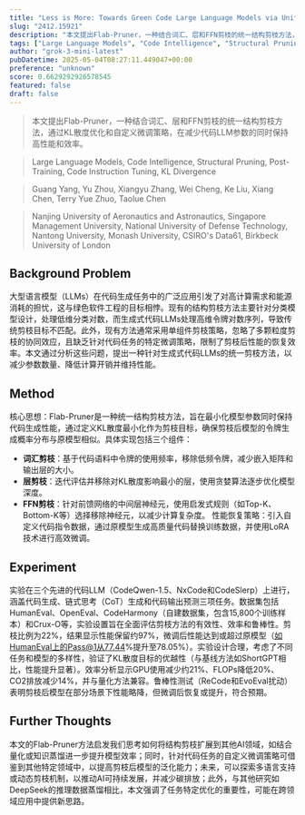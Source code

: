 ```yaml
---
title: "Less is More: Towards Green Code Large Language Models via Unified Structural Pruning"
slug: "2412.15921"
description: "本文提出Flab-Pruner，一种结合词汇、层和FFN剪枝的统一结构剪枝方法，通过KL散度优化和自定义微调策略，在减少代码LLM参数的同时保持高性能和效率。"
tags: ["Large Language Models", "Code Intelligence", "Structural Pruning", "Post-Training", "Code Instruction Tuning", "KL Divergence"]
author: "grok-3-mini-latest"
pubDatetime: 2025-05-04T08:27:11.449047+00:00
preference: "unknown"
score: 0.6629292926578545
featured: false
draft: false
---
```


> 本文提出Flab-Pruner，一种结合词汇、层和FFN剪枝的统一结构剪枝方法，通过KL散度优化和自定义微调策略，在减少代码LLM参数的同时保持高性能和效率。

> Large Language Models, Code Intelligence, Structural Pruning, Post-Training, Code Instruction Tuning, KL Divergence 

> Guang Yang, Yu Zhou, Xiangyu Zhang, Wei Cheng, Ke Liu, Xiang Chen, Terry Yue Zhuo, Taolue Chen

> Nanjing University of Aeronautics and Astronautics, Singapore Management University, National University of Defense Technology, Nantong University, Monash University, CSIRO's Data61, Birkbeck University of London 

## Background Problem

大型语言模型（LLMs）在代码生成任务中的广泛应用引发了对高计算需求和能源消耗的担忧，这与绿色软件工程的目标相悖。现有的结构剪枝方法主要针对分类模型设计，处理低维分类对数，而生成式代码LLMs处理高维令牌对数序列，导致传统剪枝目标不匹配。此外，现有方法通常采用单组件剪枝策略，忽略了多颗粒度剪枝的协同效应，且缺乏针对代码任务的特定微调策略，限制了剪枝后性能的恢复效率。本文通过分析这些问题，提出一种针对生成式代码LLMs的统一剪枝方法，以减少参数数量、降低计算开销并维持性能。

## Method

核心思想：Flab-Pruner是一种统一结构剪枝方法，旨在最小化模型参数同时保持代码生成性能，通过定义KL散度最小化作为剪枝目标，确保剪枝后模型的令牌生成概率分布与原模型相似。具体实现包括三个组件：
- **词汇剪枝**：基于代码语料中令牌的使用频率，移除低频令牌，减少嵌入矩阵和输出层的大小。
- **层剪枝**：迭代评估并移除对KL散度影响最小的层，使用贪婪算法逐步优化模型深度。
- **FFN剪枝**：针对前馈网络的中间层神经元，使用启发式规则（如Top-K、Bottom-K等）选择移除神经元，以减少计算复杂度。
性能恢复策略：引入自定义代码指令数据，通过原模型生成高质量代码替换训练数据，并使用LoRA技术进行高效微调。

## Experiment

实验在三个先进的代码LLM（CodeQwen-1.5、NxCode和CodeSlerp）上进行，涵盖代码生成、链式思考（CoT）生成和代码输出预测三项任务。数据集包括HumanEval、OpenEval、CodeHarmony（自建数据集，包含15,800个训练样本）和Crux-O等，实验设置旨在全面评估剪枝方法的有效性、效率和鲁棒性。剪枝比例为22%，结果显示性能保留约97%，微调后性能达到或超过原模型（如HumanEval上的Pass@1从77.44%提升至78.05%）。实验设计合理，考虑了不同任务和模型的多样性，验证了KL散度目标的优越性（与基线方法如ShortGPT相比，性能提升显著）。效率分析显示GPU使用减少约21%、FLOPs降低20%、CO2排放减少14%，并与量化方法兼容。鲁棒性测试（ReCode和EvoEval扰动）表明剪枝后模型在部分场景下性能略降，但微调后恢复或提升，符合预期。

## Further Thoughts 

本文的Flab-Pruner方法启发我们思考如何将结构剪枝扩展到其他AI领域，如结合量化或知识蒸馏进一步提升模型效率；同时，针对代码任务的自定义微调策略可借鉴到其他特定领域中，以提高剪枝后模型的泛化能力；未来，可以探索多语言支持或动态剪枝机制，以推动AI可持续发展，并减少碳排放；此外，与其他研究如DeepSeek的推理数据蒸馏相比，本文强调了任务特定优化的重要性，可能在跨领域应用中提供新思路。